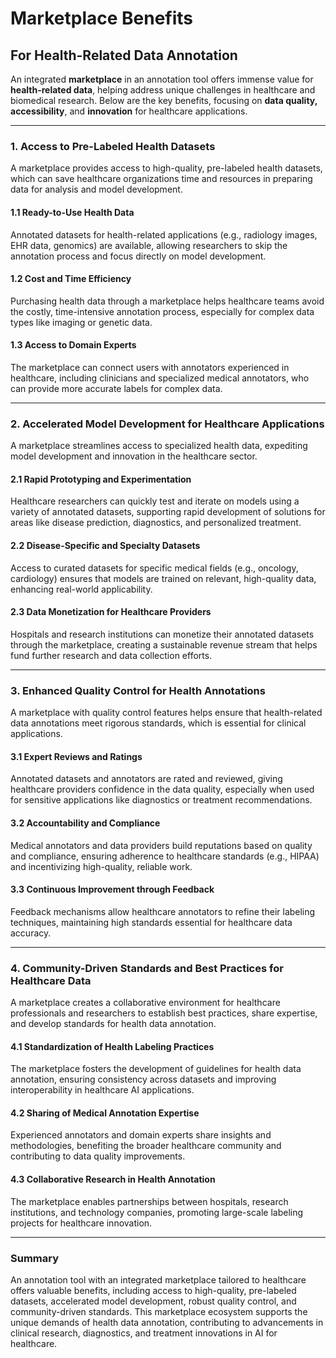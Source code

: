 # Marketplace Benefits

## For Health-Related Data Annotation

An integrated **marketplace** in an annotation tool offers immense value for **health-related data**, helping address unique challenges in healthcare and biomedical research. Below are the key benefits, focusing on **data quality, accessibility**, and **innovation** for healthcare applications.

***

### 1. Access to Pre-Labeled Health Datasets

A marketplace provides access to high-quality, pre-labeled health datasets, which can save healthcare organizations time and resources in preparing data for analysis and model development.

#### 1.1 Ready-to-Use Health Data

Annotated datasets for health-related applications (e.g., radiology images, EHR data, genomics) are available, allowing researchers to skip the annotation process and focus directly on model development.

#### 1.2 Cost and Time Efficiency

Purchasing health data through a marketplace helps healthcare teams avoid the costly, time-intensive annotation process, especially for complex data types like imaging or genetic data.

#### 1.3 Access to Domain Experts

The marketplace can connect users with annotators experienced in healthcare, including clinicians and specialized medical annotators, who can provide more accurate labels for complex data.

***

### 2. Accelerated Model Development for Healthcare Applications

A marketplace streamlines access to specialized health data, expediting model development and innovation in the healthcare sector.

#### 2.1 Rapid Prototyping and Experimentation

Healthcare researchers can quickly test and iterate on models using a variety of annotated datasets, supporting rapid development of solutions for areas like disease prediction, diagnostics, and personalized treatment.

#### 2.2 Disease-Specific and Specialty Datasets

Access to curated datasets for specific medical fields (e.g., oncology, cardiology) ensures that models are trained on relevant, high-quality data, enhancing real-world applicability.

#### 2.3 Data Monetization for Healthcare Providers

Hospitals and research institutions can monetize their annotated datasets through the marketplace, creating a sustainable revenue stream that helps fund further research and data collection efforts.

***

### 3. Enhanced Quality Control for Health Annotations

A marketplace with quality control features helps ensure that health-related data annotations meet rigorous standards, which is essential for clinical applications.

#### 3.1 Expert Reviews and Ratings

Annotated datasets and annotators are rated and reviewed, giving healthcare providers confidence in the data quality, especially when used for sensitive applications like diagnostics or treatment recommendations.

#### 3.2 Accountability and Compliance

Medical annotators and data providers build reputations based on quality and compliance, ensuring adherence to healthcare standards (e.g., HIPAA) and incentivizing high-quality, reliable work.

#### 3.3 Continuous Improvement through Feedback

Feedback mechanisms allow healthcare annotators to refine their labeling techniques, maintaining high standards essential for healthcare data accuracy.

***

### 4. Community-Driven Standards and Best Practices for Healthcare Data

A marketplace creates a collaborative environment for healthcare professionals and researchers to establish best practices, share expertise, and develop standards for health data annotation.

#### 4.1 Standardization of Health Labeling Practices

The marketplace fosters the development of guidelines for health data annotation, ensuring consistency across datasets and improving interoperability in healthcare AI applications.

#### 4.2 Sharing of Medical Annotation Expertise

Experienced annotators and domain experts share insights and methodologies, benefiting the broader healthcare community and contributing to data quality improvements.

#### 4.3 Collaborative Research in Health Annotation

The marketplace enables partnerships between hospitals, research institutions, and technology companies, promoting large-scale labeling projects for healthcare innovation.

***

### Summary

An annotation tool with an integrated marketplace tailored to healthcare offers valuable benefits, including access to high-quality, pre-labeled datasets, accelerated model development, robust quality control, and community-driven standards. This marketplace ecosystem supports the unique demands of health data annotation, contributing to advancements in clinical research, diagnostics, and treatment innovations in AI for healthcare.
